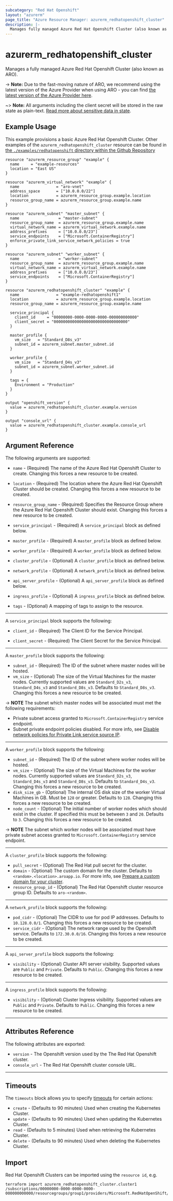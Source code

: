 ```yaml
---
subcategory: "Red Hat Openshift"
layout: "azurerm"
page_title: "Azure Resource Manager: azurerm_redhatopenshift_cluster"
description: |-
  Manages fully managed Azure Red Hat Openshift Cluster (also known as ARO)
---
```


# azurerm_redhatopenshift_cluster

Manages a fully managed Azure Red Hat Openshift Cluster (also known as ARO).

-> **Note:** Due to the fast-moving nature of ARO, we recommend using the latest version of the Azure Provider when using ARO - you can find [the latest version of the Azure Provider here](https://registry.terraform.io/providers/hashicorp/azurerm/latest).

~> **Note:** All arguments including the client secret will be stored in the raw state as plain-text. [Read more about sensitive data in state](/docs/state/sensitive-data.html).

## Example Usage

This example provisions a basic Azure Red Hat Openshift Cluster. Other examples of the `azurerm_redhatopenshift_cluster` resource can be found in [the `./examples/redhatopenshift` directory within the Github Repository](https://github.com/hashicorp/terraform-provider-azurerm/tree/main/examples/redhatopenshift)

```hcl
resource "azurerm_resource_group" "example" {
  name     = "example-resources"
  location = "East US"
}

resource "azurerm_virtual_network" "example" {
  name                = "aro-vnet"
  address_space       = ["10.0.0.0/22"]
  location            = azurerm_resource_group.example.location
  resource_group_name = azurerm_resource_group.example.name
}

resource "azurerm_subnet" "master_subnet" {
  name                 = "master-subnet"
  resource_group_name  = azurerm_resource_group.example.name
  virtual_network_name = azurerm_virtual_network.example.name
  address_prefixes     = ["10.0.0.0/23"]
  service_endpoints    = ["Microsoft.ContainerRegistry"]
  enforce_private_link_service_network_policies = true
}

resource "azurerm_subnet" "worker_subnet" {
  name                 = "worker-subnet"
  resource_group_name  = azurerm_resource_group.example.name
  virtual_network_name = azurerm_virtual_network.example.name
  address_prefixes     = ["10.0.0.0/23"]
  service_endpoints    = ["Microsoft.ContainerRegistry"]
}

resource "azurerm_redhatopenshift_cluster" "example" {
  name                = "example-redhatopenshift1"
  location            = azurerm_resource_group.example.location
  resource_group_name = azurerm_resource_group.example.name
  
  service_principal {
    client_id     = "00000000-0000-0000-0000-000000000000"
    client_secret = "00000000000000000000000000000000"
  }

  master_profile {
    vm_size   = "Standard_D8s_v3"
    subnet_id = azurerm_subnet.master_subnet.id
  }
  
  worker_profile {
    vm_size   = "Standard_D4s_v3"
    subnet_id = azurerm_subnet.worker_subnet.id
  }

  tags = {
    Environment = "Production"
  }
}

output "openshift_version" {
  value = azurerm_redhatopenshift_cluster.example.version
}

output "console_url" {
  value = azurerm_redhatopenshift_cluster.example.console_url
}
```

## Argument Reference

The following arguments are supported:

* `name` - (Required) The name of the Azure Red Hat Openshift Cluster to create. Changing this forces a new resource to be created.

* `location` - (Required) The location where the Azure Red Hat Openshift Cluster should be created. Changing this forces a new resource to be created.

* `resource_group_name` - (Required) Specifies the Resource Group where the Azure Red Hat Openshift Cluster should exist. Changing this forces a new resource to be created.

* `service_principal` - (Required) A `service_principal` block as defined below.

* `master_profile` - (Required) A `master_profile` block as defined below.

* `worker_profile` - (Required) A `worker_profile` block as defined below.

* `cluster_profile` - (Optional) A `cluster_profile` block as defined below.

* `network_profile` - (Optional) A `network_profile` block as defined below.

* `api_server_profile` - (Optional) A `api_server_profile` block as defined below.

* `ingress_profile` - (Optional) A `ingress_profile` block as defined below.

* `tags` - (Optional) A mapping of tags to assign to the resource.

---

A `service_principal` block supports the following:

* `client_id` - (Required) The Client ID for the Service Principal.

* `client_secret` - (Required) The Client Secret for the Service Principal.

---

A `master_profile` block supports the following:

* `subnet_id` - (Required) The ID of the subnet where master nodes will be hosted.
* `vm_size` - (Optional) The size of the Virtual Machines for the master nodes. Currently supported values are `Standard_D2s_v3`, `Standard_D4s_v3` and `Standard_D8s_v3`. Defaults to `Standard_D8s_v3`. Changing this forces a new resource to be created.

-> **NOTE** The subnet which master nodes will be associated must met the following requirements:

  * Private subnet access granted to `Microsoft.ContainerRegistry` service endpoint.
  * Subnet private endpoint policies disabled. For more info, see [Disable network policies for Private Link service source IP](https://docs.microsoft.com/azure/private-link/disable-private-link-service-network-policy).

---

A `worker_profile` block supports the following:

* `subnet_id` - (Required) The ID of the subnet where worker nodes will be hosted.
* `vm_size` - (Optional) The size of the Virtual Machines for the worker nodes. Currently supported values are `Standard_D2s_v3`, `Standard_D4s_v3` and `Standard_D8s_v3`. Defaults to `Standard_D4s_v3`. Changing this forces a new resource to be created.
* `disk_size_gb` - (Optional) The internal OS disk size of the worker Virtual Machines in GB. Must be `128` or greater. Defaults to `128`. Changing this forces a new resource to be created.
* `node_count` - (Optional) The initial number of worker nodes which should exist in the cluster. If specified this must be between `3` and `20`. Defaults to `3`. Changing this forces a new resource to be created.

-> **NOTE** The subnet which worker nodes will be associated must have private subnet access granted to `Microsoft.ContainerRegistry` service endpoint.

---

A `cluster_profile` block supports the following:

* `pull_secret` - (Optional) The Red Hat pull secret for the cluster.
* `domain` - (Optional) The custom domain for the cluster. Defaults to `<random>.<location>.aroapp.io`. For more info, see [Prepare a custom domain for your cluster](https://docs.microsoft.com/azure/openshift/tutorial-create-cluster#prepare-a-custom-domain-for-your-cluster-optional).
* `resource_group_id` - (Optional) The Red Hat Openshift cluster resource group ID. Defaults to `aro-<random>`.

---

A `network_profile` block supports the following:

* `pod_cidr` - (Optional) The CIDR to use for pod IP addresses. Defaults to `10.128.0.0/1`. Changing this forces a new resource to be created.
* `service_cidr` - (Optional) The network range used by the Openshift service. Defaults to `172.30.0.0/16`. Changing this forces a new resource to be created.

---

A `api_server_profile` block supports the following:

* `visibility` - (Optional) Cluster API server visibility. Supported values are `Public` and `Private`. Defaults to `Public`. Changing this forces a new resource to be created.

---

A `ingress_profile` block supports the following:

* `visibility` - (Optional) Cluster Ingress visibility. Supported values are `Public` and `Private`. Defaults to `Public`. Changing this forces a new resource to be created.

---

## Attributes Reference

The following attributes are exported:

* `version` - The Openshift version used by the The Red Hat Openshift cluster.
* `console_url` - The Red Hat Openshift cluster console URL.

---

## Timeouts

The `timeouts` block allows you to specify [timeouts](https://www.terraform.io/docs/language/resources/syntax.html#operation-timeouts) for certain actions:

* `create` - (Defaults to 90 minutes) Used when creating the Kubernetes Cluster.
* `update` - (Defaults to 90 minutes) Used when updating the Kubernetes Cluster.
* `read` - (Defaults to 5 minutes) Used when retrieving the Kubernetes Cluster.
* `delete` - (Defaults to 90 minutes) Used when deleting the Kubernetes Cluster.

## Import

Red Hat Openshift Clusters can be imported using the `resource id`, e.g.

```shell
terraform import azurerm_redhatopenshift_cluster.cluster1 /subscriptions/00000000-0000-0000-0000-000000000000/resourcegroups/group1/providers/Microsoft.RedHatOpenShift/openShiftClusters/cluster1
```
